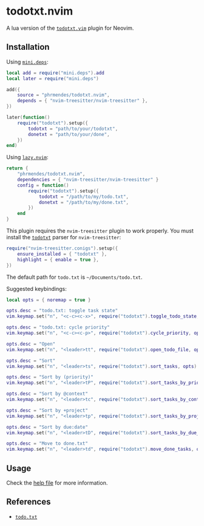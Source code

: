 # todotxt.nvim

A lua version of the [`todotxt.vim`](https://github.com/freitass/todo.txt-vim) plugin for Neovim.

## Installation

Using [`mini.deps`](https://github.com/echasnovski/mini.deps#installation):

```lua
local add = require("mini.deps").add
local later = require("mini.deps")

add({
    source = "phrmendes/todotxt.nvim",
    depends = { "nvim-treesitter/nvim-treesitter" },
})

later(function()
    require("todotxt").setup({
        todotxt = "path/to/your/todotxt",
        donetxt = "path/to/your/done",
    })
end)
```

Using [`lazy.nvim`](https://lazy.folke.io/installation):

```lua
return {
    "phrmendes/todotxt.nvim",
    dependencies = { "nvim-treesitter/nvim-treesitter" }
    config = function()
        require("todotxt").setup({
            todotxt = "/path/to/my/todo.txt",
            donetxt = "/path/to/my/done.txt",
        })
    end
}
```

This plugin requires the `nvim-treesitter` plugin to work properly. You must install the [`todotxt`](https://github.com/arnarg/tree-sitter-todotxt) parser for `nvim-treesitter`:

```lua
require("nvim-treesitter.conigs").setup({
    ensure_installed = { "todotxt" },
    highlight = { enable = true },
})
```

The default path for `todo.txt` is `~/Documents/todo.txt`.

Suggested keybindings:

```lua
local opts = { noremap = true }

opts.desc = "todo.txt: toggle task state"
vim.keymap.set("n", "<c-c><c-x>", require("todotxt").toggle_todo_state, opts)

opts.desc = "todo.txt: cycle priority"
vim.keymap.set("n", "<c-c><c-p>", require("todotxt").cycle_priority, opts)

opts.desc = "Open"
vim.keymap.set("n", "<leader>tt", require("todotxt").open_todo_file, opts)

opts.desc = "Sort"
vim.keymap.set("n", "<leader>ts", require("todotxt").sort_tasks, opts)

opts.desc = "Sort by (priority)"
vim.keymap.set("n", "<leader>tP", require("todotxt").sort_tasks_by_priority, opts)

opts.desc = "Sort by @context"
vim.keymap.set("n", "<leader>tc", require("todotxt").sort_tasks_by_context, opts)

opts.desc = "Sort by +project"
vim.keymap.set("n", "<leader>tp", require("todotxt").sort_tasks_by_project, opts)

opts.desc = "Sort by due:date"
vim.keymap.set("n", "<leader>tD", require("todotxt").sort_tasks_by_due_date, opts)

opts.desc = "Move to done.txt"
vim.keymap.set("n", "<leader>td", require("todotxt").move_done_tasks, opts)
```

## Usage

Check the [help file](./doc/todotxt.txt) for more information.

## References

- [`todo.txt`](https://github.com/todotxt/todo.txt)
